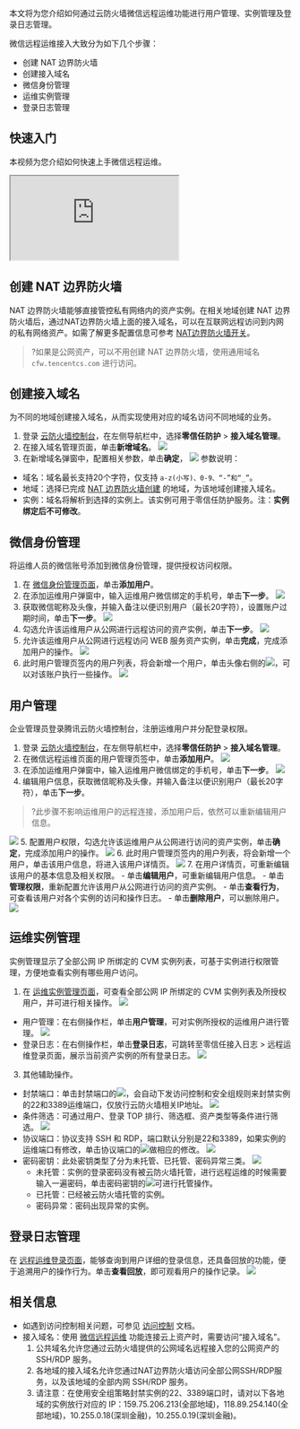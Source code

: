 本文将为您介绍如何通过云防火墙微信远程运维功能进行用户管理、实例管理及登录日志管理。

微信远程运维接入大致分为如下几个步骤：
<dx-steps>
- 创建 NAT 边界防火墙
- 创建接入域名
- 微信身份管理
- 运维实例管理
- 登录日志管理
</dx-steps>

## 快速入门
本视频为您介绍如何快速上手微信远程运维。
<div class="doc-video-mod"><iframe src="https://cloud.tencent.com/edu/learning/quick-play/3452-60992?source=gw.doc.media&withPoster=1&notip=1"></iframe></div>


## 创建 NAT 边界防火墙[](id:NAT)
NAT 边界防火墙能够直接管控私有网络内的资产实例。在相关地域创建 NAT 边界防火墙后，通过NAT边界防火墙上面的接入域名，可以在互联网远程访问到内网的私有网络资产。如需了解更多配置信息可参考 [NAT边界防火墙开关](https://cloud.tencent.com/document/product/1132/46929)。
>?如果是公网资产，可以不用创建 NAT 边界防火墙，使用通用域名 `cfw.tencentcs.com` 进行访问。
>

## 创建接入域名
为不同的地域创建接入域名，从而实现使用对应的域名访问不同地域的业务。
1. 登录 [云防火墙控制台](https://console.cloud.tencent.com/cfw/identityauth)，在左侧导航栏中，选择**零信任防护** > **接入域名管理**。
2. 在接入域名管理页面，单击**新增域名**。
![](https://qcloudimg.tencent-cloud.cn/raw/45eca00857d2c8c898544166faf5bfba.png)
3. 在新增域名弹窗中，配置相关参数，单击**确定**，
![](https://qcloudimg.tencent-cloud.cn/raw/50a1f7deec073e6edc9016aead62a894.png)
参数说明：
 - 域名：域名最长支持20个字符，仅支持 `a-z(小写)、0-9、“-”和“_”`。
 - 地域：选择已完成 [NAT 边界防火墙创建](#NAT) 的地域，为该地域创建接入域名。
 - 实例：域名将解析到选择的实例上。该实例可用于零信任防护服务。注：**实例绑定后不可修改**。

## 微信身份管理
将运维人员的微信账号添加到微信身份管理，提供授权访问权限。
1. 在 [微信身份管理页面](https://console.cloud.tencent.com/cfw/identityauth/wexin)，单击**添加用户**。
2. 在添加运维用户弹窗中，输入运维用户微信绑定的手机号，单击**下一步**。
![](https://qcloudimg.tencent-cloud.cn/raw/18aa6407eff6f7069a2f83dd6a69d8ea.png)
3. 获取微信昵称及头像，并输入备注以便识别用户（最长20字符），设置账户过期时间，单击**下一步**。
![](https://qcloudimg.tencent-cloud.cn/raw/239d013a6cdc18fd389ddda115502ee9.png)
4. 勾选允许该运维用户从公网进行远程访问的资产实例，单击**下一步**。
![](https://qcloudimg.tencent-cloud.cn/raw/67bc8da6a6c68e25108c3248725af256.png)
5. 允许该运维用户从公网进行远程访问 WEB 服务资产实例，单击**完成**，完成添加用户的操作。
![](https://qcloudimg.tencent-cloud.cn/raw/7a8c4e852796fd9eb7157ba18c1268e9.png)
6. 此时用户管理页签内的用户列表，将会新增一个用户，单击头像右侧的![](https://qcloudimg.tencent-cloud.cn/raw/8d01aedd778d839f251e73eac6e26bb8.png)，可以对该账户执行一些操作。
![](https://qcloudimg.tencent-cloud.cn/raw/6786305c13b358d1d2e5b31ff4be3024.png)

## 用户管理
企业管理员登录腾讯云防火墙控制台，注册运维用户并分配登录权限。
1. 登录 [云防火墙控制台](https://console.cloud.tencent.com/cfw/identityauth)，在左侧导航栏中，选择**零信任防护** > **接入域名管理**。
2. 在微信远程运维页面的用户管理页签中，单击**添加用户**。
![](https://qcloudimg.tencent-cloud.cn/raw/49fae3aa7b14d1560a5d1d32bc9ebb65.png)
[](id:wx)
3. 在添加运维用户弹窗中，输入运维用户微信绑定的手机号，单击**下一步**。
![](https://main.qcloudimg.com/raw/597cec4464da922691a4eac21bcf1b95.png)
4. 编辑用户信息，获取微信昵称及头像，并输入备注以便识别用户（最长20字符），单击**下一步**。
>?此步骤不影响运维用户的远程连接，添加用户后，依然可以重新编辑用户信息。
>
![](https://main.qcloudimg.com/raw/2a364bc327e37774040e4727e1af9e50.png)
5. 配置用户权限，勾选允许该运维用户从公网进行访问的资产实例，单击**确定**，完成添加用户的操作。
![](https://main.qcloudimg.com/raw/4cc9e6a1f9b0046cc718ac93e32800d5.png)
6. 此时用户管理页签内的用户列表，将会新增一个用户，单击该用户信息，将进入该用户详情页。
![](https://qcloudimg.tencent-cloud.cn/raw/d33488d318cc71f086ae81074b4d2dc2.png)
7. 在用户详情页，可重新编辑该用户的基本信息及相关权限。
	 - 单击**编辑用户**，可重新编辑用户信息。
	 - 单击**管理权限**，重新配置允许该用户从公网进行访问的资产实例。
	 - 单击**查看行为**，可查看该用户对各个实例的访问和操作日志。
	 - 单击**删除用户**，可以删除用户。
![](https://main.qcloudimg.com/raw/80c85991f8b2b393a78afa15ac63aa46.png)


## 运维实例管理
实例管理显示了全部公网 IP 所绑定的 CVM 实例列表，可基于实例进行权限管理，方便地查看实例有哪些用户访问。

1. 在 [运维实例管理页面](https://console.cloud.tencent.com/cfw/identityauth/instance)，可查看全部公网 IP 所绑定的 CVM 实例列表及所授权用户，并可进行相关操作。
![](https://qcloudimg.tencent-cloud.cn/raw/3316eaf28b92caf5966a778e4a8b6553.png)
 - 用户管理：在右侧操作栏，单击**用户管理**，可对实例所授权的运维用户进行管理。
![](https://qcloudimg.tencent-cloud.cn/raw/da9825385232ad07835b9d27b106ab8d.png)
 - 登录日志：在右侧操作栏，单击**登录日志**，可跳转至零信任接入日志 > 远程运维登录页面，展示当前资产实例的所有登录日志。
![](https://qcloudimg.tencent-cloud.cn/raw/35fe32f71cbfaf17034429de018df165.png)
3. 其他辅助操作。
 - 封禁端口：单击封禁端口的![](https://qcloudimg.tencent-cloud.cn/raw/c96e667372d40f4f77d8a61242402fdd.png)，会自动下发访问控制和安全组规则来封禁实例的22和3389运维端口，仅放行云防火墙相关IP地址。
![](https://qcloudimg.tencent-cloud.cn/raw/b4842e46d52c0fed2f026dc6b86e5b3f.png)
 - 条件筛选：可通过用户、登录 TOP 排行、筛选框、资产类型等条件进行筛选。
![](https://qcloudimg.tencent-cloud.cn/raw/4fa882625ec3d1a0a6fed138d5f28eea.png)
 - 协议端口：协议支持 SSH 和 RDP，端口默认分别是22和3389，如果实例的运维端口有修改，单击协议端口的![](https://qcloudimg.tencent-cloud.cn/raw/eb05487c3d4c49db253e4d0b6386fd39.png)做相应的修改。
![](https://qcloudimg.tencent-cloud.cn/raw/1c5c4519a8da7124be065fc4cb7009e9.png)
 - 密码密钥：此处密钥类型了分为未托管、已托管、密码异常三类。
 ![](https://qcloudimg.tencent-cloud.cn/raw/1170e71e9ff6051865e8d423ecbaabee.png)
    - 未托管：实例的登录密码没有被云防火墙托管，进行远程运维的时候需要输入一遍密码，单击密码密钥的![](https://qcloudimg.tencent-cloud.cn/raw/743c0f66c7b7751c1ed75302098832ad.png)可进行托管操作。
    - 已托管：已经被云防火墙托管的实例。
    - 密码异常：密码出现异常的实例。

## 登录日志管理
在 [远程运维登录页面](https://console.cloud.tencent.com/cfw/identityauthlog)，能够查询到用户详细的登录信息，还具备回放的功能，便于追溯用户的操作行为。单击**查看回放**，即可观看用户的操作记录。
![](https://qcloudimg.tencent-cloud.cn/raw/103fcd29f04498bd387039f78f8908c1.png)


## 相关信息
- 如遇到访问控制相关问题，可参见 [访问控制](https://cloud.tencent.com/document/product/1132/56778) 文档。
- 接入域名：使用 [微信远程运维](https://cloud.tencent.com/document/product/1132/53010) 功能连接云上资产时，需要访问“接入域名”。
  1. 公共域名允许您通过云防火墙提供的公网域名远程接入您的公网资产的 SSH/RDP 服务。
  2. 各地域的接入域名允许您通过NAT边界防火墙访问全部公网SSH/RDP服务，以及该地域的全部内网 SSH/RDP 服务。
  3. 请注意：在使用安全组策略封禁实例的22、3389端口时，请对以下各地域的实例放行对应的 IP：159.75.206.213(全部地域)，118.89.254.140(全部地域)，10.255.0.18(深圳金融)，10.255.0.19(深圳金融)。
